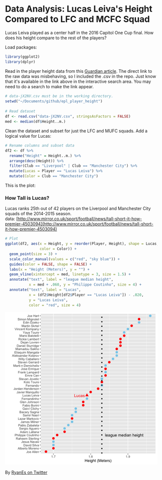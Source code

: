 
# Data Analysis: Lucas Leiva's Height Compared to LFC and MCFC Squad

Lucas Leiva played as a center half in the 2016 Capitol One Cup final. How does 
his height compare to the rest of the players?

Load packages:

```r
library(ggplot2)
library(dplyr)
```

Read in the player height data from this [Guardian article](http://www.mirror.co.uk/sport/football/news/tall-short-it-how-premier-4503094). The direct link to the raw data was misbehaving, so I included the .csv in
the repo. Just know that it's available in the link above in the interactive
search area. You may need to do a search to make the link appear.


```r
# data-jX2NV.csv must be in the working directory.
setwd("~/Documents/github/epl_player_height")

# Read dataset
df <- read.csv("data-jX2NV.csv", stringsAsFactors = FALSE)
med <- median(df$Height..m.)
```

Clean the dataset and subset for just the LFC and MUFC squads. Add a logical 
value for Lucas:


```r
# Rename columns and subset data
df2 <- df %>%
  rename("Height" = Height..m.) %>%
  arrange(desc(Height)) %>%
  filter(Club == "Liverpool" | Club == "Manchester City") %>%
  mutate(Lucas = Player == "Lucas Leiva") %>%
  mutate(Color = Club == "Manchester City")
```
  
This is the plot:

### How Tall is Lucas?
Lucas ranks 25th out of 42 players on the Liverpool and Manchester City squads of the 2014-2015 season.  
data: [http://www.mirror.co.uk/sport/football/news/tall-short-it-how-premier-4503094](http://www.mirror.co.uk/sport/football/news/tall-short-it-how-premier-4503094)


```r
# Plot
ggplot(df2, aes(x = Height, y = reorder(Player, Height), shape = Lucas,
                color = Color)) +
  geom_point(size = 3) +
  scale_color_manual(values = c("red", "sky blue")) +
  guides(color = FALSE, shape = FALSE) +
  labs(x = "Height (Meters)", y = "") +
  geom_vline(xintercept = med, linetype = 3, size = 1.5) +
  annotate("text", label = "league median height",
           x = med + .060, y = "Philippe Coutinho", size = 4) +
  annotate("text", label = "Lucas",
           x = (df2$Height[df2$Player == "Lucas Leiva"]) - .020,
           y = "Lucas Leiva",
           color = "red", size = 4)
```

![](lucas_height_files/figure-html/unnamed-chunk-4-1.png)

By [RyanEs on Twitter](https://twitter.com/RyanEs)
